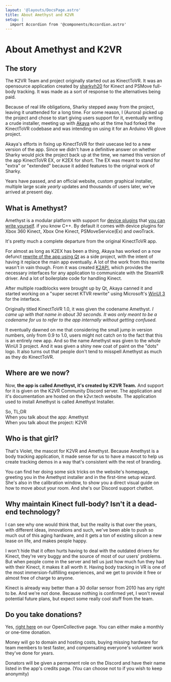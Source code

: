 ```yaml
---
layout: '@layouts/DocsPage.astro'
title: About Amethyst and K2VR
setup: | 
  import Accordion from '@components/Accordion.astro'
---
```

# About Amethyst and K2VR
## The story
The K2VR Team and project originally started out as KinectToVR. It was an opensource application created by [sharkyh20](https://github.com/sharkyh20) for Kinect and PSMove full-body tracking. It was made as a sort of response to the alternatives being paid.

Because of real life obligations, Sharky stepped away from the project, leaving it unattended for a long time. For some reason, I (Aurora) picked up the project and chose to start giving users support for it, eventually writing a crude installer, meeting up with [Akaya](https://github.com/KimihikoAkayasaki) who at the time had forked the KinectToVR codebase and was intending on using it for an Arduino VR glove project.

Akaya's efforts in fixing up KinectToVR for their usecase led to a new version of the app. Since we didn't have a definitive answer on whether Sharky would pick the project back up at the time, we named this version of the app KinectToVR EX, or K2EX for short. The EX was meant to stand for "extra" or "extended" because it added features to the original work of Sharky.

Years have passed, and an official website, custom graphical installer, multiple large scale *yearly* updates and thousands of users later, we've arrived at present day.

## What is Amethyst?
Amethyst is a modular platform with support for [device plugins](app/overview#devices) that [you can write yourself](https://github.com/KinectToVR/K2TrackingDevice-Samples). if you know C++. By default it comes with device plugins for Xbox 360 Kinect, Xbox One Kinect, PSMoveService(Ex) and owoTrack.

It's pretty much a complete departure from the original KinectToVR app.

 For almost as long as K2EX has been a thing, Akaya has worked on a now defunct [rewrite of the app using Qt](https://github.com/kinecttovr/k2vr-application) as a side project, with the intent of having it replace the main app eventually. A lot of the work from this rewrite wasn't in vain though. From it was created [K2API](https://github.com/KinectToVR/K2TrackingDevice-Samples/blob/main/DEVICES.md), which provides the necessary interfaces for any application to communicate with the SteamVR driver. And a lot of boilerplate code for handling Kinect.

After multiple roadblocks were brought up by Qt, Akaya canned it and started working on a "super secret KTVR rewrite" using Microsoft's [WinUI 3](https://docs.microsoft.com/en-us/windows/apps/winui/) for the interface.

Originally titled KinectToVR 1.0, it was given the codename Amethyst. *I came up with that name in about 30 seconds. It was only meant to be a codename for us to refer to the app internally without getting confused.*

It eventually dawned on me that considering the small jump in version numbers, only from 0.9 to 1.0, users might not catch on to the fact that this is an entirely new app. And so the name Amethyst was given to the whole WinUI 3 project. And it was given a shiny new coat of paint on the "dots" logo. It also turns out that people don't tend to misspell Amethyst as much as they do KinectToVR.

## Where are we now?
Now, **the app is called Amethyst, it's created by K2VR Team.** And support for it is given on the K2VR Community Discord server. The application and it's documentation are hosted on the k2vr.tech website. The application used to install Amethyst is called Amethyst Installer.

So, TL;DR  
When you talk about the app: Amethyst  
When you talk about the project: K2VR

## Who is that girl?
That's Violet, the mascot for K2VR and Amethyst. Because Amethyst is a body tracking application, it made sense for us to have a mascot to help us create tracking demos in a way that's consistent with the rest of branding.

You can find her doing some sick tricks on the website's homepage, greeting you in the Amethyst installer and in the first-time setup wizard. She's also in the calibration window, to show you a direct visual guide on how to move about your room. And she's our Discord support chatbot.

## Why maintain Kinect full-body? Isn't it a dead-end technology?
I can see why one would think that, but the reality is that over the years, with different ideas, innovations and such, we've been able to push so much out of this aging hardware, and it gets a ton of existing silicon a new lease on life, and makes people happy.

I won't hide that it often hurts having to deal with the outdated drivers for Kinect, they're very buggy and the source of most of our users' problems. But when people come in the server and tell us just how much fun they had with their Kinect, it makes it all worth it. Having body tracking in VR is one of the most immersion-fullfilling experiences, and we get to provide it free or almost free of charge to anyone.

Kinect is already way better than a 30 dollar sensor from 2010 has any right to be. And we're not done. Because nothing is confirmed yet, I won't reveal potential future plans, but expect some really cool stuff from the team.

## Do you take donations?
Yes, [right here](https://opencollective.com/k2vr) on our OpenCollective page. You can either make a monthly or one-time donation.

Money will go to domain and hosting costs, buying missing hardware for team members to test faster, and compensating everyone's volunteer work they've done for years.

Donators will be given a permanent role on the Discord and have their name listed in the app's credits page. (You can choose not to if you wish to keep anonymity)